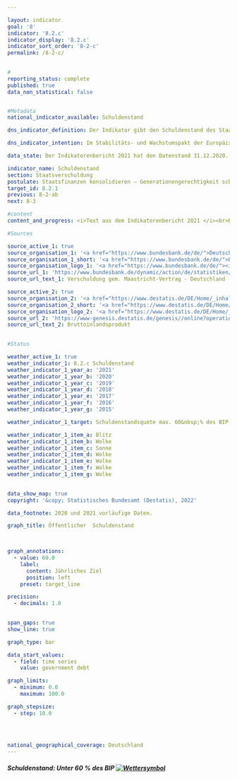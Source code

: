 ```yaml
---

layout: indicator    
goal: '8'    
indicator: '8.2.c'    
indicator_display: '8.2.c'    
indicator_sort_order: '8-2-c'    
permalink: /8-2-c/    
    

#
reporting_status: complete    
published: true    
data_non_statistical: false    


#Metadata    
national_indicator_available: Schuldenstand    

dns_indicator_definition: Der Indikator gibt den Schuldenstand des Staates in der Abgrenzung des Maastricht-Vertrages in Relation zum Bruttoinlandsprodukt (BIP) in jeweiligen Preisen an. Damit dient der Indikator als Maßzahl der Staatsverschuldung.    

dns_indicator_intention: Im Stabilitäts- und Wachstumspakt der Europäischen Union ist der Referenzwert für die maximale Schuldenstandsquote auf 60&nbsp;% des BIP festgelegt. Dies ist auch die für diesen Bericht relevante nationale Zielwertobergrenze des Indikators.    

data_state: Der Indikatorenbericht 2021 hat den Datenstand 31.12.2020. Die Daten auf der DNS-Online Plattform werden regelmäßig aktualisiert, sodass online aktuellere Daten verfügbar sein können als im Indikatorenbericht 2021 veröffentlicht.    

indicator_name: Schuldenstand    
section: Staatsverschuldung    
postulate: Staatsfinanzen konsolidieren – Generationengerechtigkeit schaffen    
target_id: 8.2.1    
previous: 8-2-ab    
next: 8-3    

#content     
content_and_progress: <i>Text aus dem Indikatorenbericht 2021 </i><br>Die Schulden des Staates werden von der Bundesbank gemäß Vorgaben des Maastricht-Vertrages zweimal jährlich basierend auf Berechnungen des Statistischen Bundesamtes ermittelt. Das Bruttoinlandsprodukt (BIP) in jeweiligen Preisen wird im Rahmen der Volkswirtschaftlichen Gesamtrechnungen (VGR) im Statistischen Bundesamt berechnet und als vorläufiger Wert im Januar des Folgejahres veröffentlicht. Im letzten Jahr fand im Rahmen der Generalrevision 2019 der VGR eine grundlegende Überprüfung und Überarbeitung der Berechnungen statt. Im Ergebnis ist das nominale BIP nach der Generalrevision 2019 im Durchschnitt etwas niedriger. Das konjunkturelle Bild ist aber weitgehend unverändert geblieben.<br>Die Schuldenstandsquote wird sowohl von der Situation der öffentlichen Haushalte als auch von der wirtschaftlichen Entwicklung beeinflusst. Der Indikator setzt dabei die Bestandsgröße Schuldenstand ins Verhältnis zur Stromgröße BIP. Bei gleichbleibenden Schulden sinkt gemäß der Formel die Schuldenstandsquote daher umso schneller, je stärker das BIP wächst. Die Schuldenstandsquote fällt also bei einer positiven wirtschaftlichen Entwicklung auch ohne Reduzierung der gesamten absoluten öffentlichen Schulden. Andersrum kann die Schuldenstandsquote auch steigen, wenn sich die absoluten Schulden verringern, das BIP aber im selben Zeitraum einen stärkeren relativen Rückgang aufweist.<br>Weiterhin wird im Indikator die implizite Staatsverschuldung, also die zukünftig zugesicherten, jedoch noch nicht geleisteten Zahlungsverpflichtungen des Staates nicht einbezogen.<br>Die Schuldenstandsquote in Deutschland lag zwischen den Jahren 2003 und 2018 über dem europaweit einheitlich vorgeschriebenen Wert. Nachdem sie aufgrund der Konsolidierung der öffentlichen Haushalte von 67,3&nbsp;% im Jahr 2005 auf 64,0&nbsp;% im Jahr 2007 zurückgegangen war, stieg sie bis zum Jahr 2010 auf einen Höchststand von 82,3&nbsp;% an. Der Anstieg ist im Zusammenhang mit der Finanzmarkt- und Wirtschaftskrise zu sehen. Insgesamt hat sich der Schuldenstand des Staates in diesem Zeitraum von 1 600 Milliarden um 511 Milliarden auf 2 111 Milliarden Euro erhöht.<br>In den letzten acht Jahren nahm die Schuldenstandsquote kontinuierlich ab und lag in 2019 mit 59,6&nbsp;% erstmals seit 2002 wieder unter dem Referenzwert des Maastricht-Vertrags von 60&nbsp;%. Die Deutsche Bundesbank geht jedoch bereits davon aus, dass im laufenden Jahr die Staatsschulden angesichts der COVID-19-Pandemie stark zunehmen und die Schuldenstandsquote wieder deutlich über den Referenzwert steigen wird. Diese Entwicklung findt in der aktuellen Statusberechnung und damit beim ausgewiesenen Wettersymbol noch keine Berücksichtigung. Eine valide Einschätzung wird erst mit der Vorlage der Zahlen für das Jahr 2020 möglich sein.<br>Der Bund verringerte seine Schulden erstmals im Jahr 2015 um 24,3 Milliarden Euro auf 1 372 Milliarden Euro. Im Jahr 2019 lagen die Schulden des Bundes bei 1 299 Milliarden Euro. Die Schulden der Länder sanken seit ihrem Höchststand im Jahr 2012 um 75,1 Milliarden Euro auf 609 Milliarden Euro in 2019. Die Schulden der Gemeinden sind seit 2017 weiter gesunken, auf 165 Milliarden Euro (2019). Die Sozialversicherungen konnten den Schuldenstand seit 2010 um 651 Millionen Euro auf 695 Millionen Euro im Jahr 2019 reduzieren. Im Jahr 2019 entfielen rund 62,6&nbsp;% der gesamten Schulden auf den Bund, rund 29,4&nbsp;% auf die Länder und rund 8,0&nbsp;% auf die Gemeinden.<br>Den Schulden des Staates stehen auf der Aktivseite der Vermögensbilanz Vermögensgüter (Sach- und Geldvermögen) gegenüber. Die größten Vermögenspositionen des Staates sind die Bauten (Straßen, Schulen, öffentliche Gebäude). Nach der Vermögensrechnung des Statistischen Bundesamtes hatten die Sachanlagen im Jahr 2018 einen Vermögenswert (nach Abschreibungen) von 1 418 Milliarden Euro. Das Geldvermögen betrug 1 291 Milliarden Euro (2018). Darunter bilden die Wertpapiere den größten Vermögenswert.    

#Sources    

source_active_1: true
source_organisation_1: '<a href="https://www.bundesbank.de/de/">Deutsche Bundesbank</a>'
source_organisation_1_short: '<a href="https://www.bundesbank.de/de/">Deutsche Bundesbank (BBk)</a>'
source_organisation_logo_1: '<a href="https://www.bundesbank.de/de/"><img src="https://g205sdgs.github.io/sdg-indicators/public/logos/bundesbank.png" alt="Deutsche Bundesbank" title=" Klicken Sie hier um zur Homepage der Organisation Deutsche Bundesbank zu gelangen." style="height:60px; width:148px; border: transparent"/></a>'
source_url_1: 'https://www.bundesbank.de/dynamic/action/de/statistiken/zeitreihen-datenbanken/zeitreihen-datenbank/759778/759778?listId=www_v27_web011_21a'
source_url_text_1: Verschuldung gem. Maastricht-Vertrag - Deutschland - Gesamtstaat

source_active_2: true
source_organisation_2: '<a href="https://www.destatis.de/DE/Home/_inhalt.html">Statistisches Bundesamt</a>'
source_organisation_2_short: '<a href="https://www.destatis.de/DE/Home/_inhalt.html">Statistisches Bundesamt (Destatis)</a>'
source_organisation_logo_2: '<a href="https://www.destatis.de/DE/Home/_inhalt.html"><img src="https://g205sdgs.github.io/sdg-indicators/public/logos/destatis.png" alt="Statistisches Bundesamt" title=" Klicken Sie hier um zur Homepage der Organisation Statistisches Bundesamt zu gelangen." style="height:60px; width:148px; border: transparent"/></a>'
source_url_2: 'https://www-genesis.destatis.de/genesis//online?operation=table&code=81000-0001&bypass=true&levelindex=0&levelid=1660822010108'
source_url_text_2: Bruttoinlandsprodukt
    

#Status    

weather_active_1: true
weather_indicator_1: 8.2.c Schuldenstand
weather_indicator_1_year_a: '2021'
weather_indicator_1_year_b: '2020'
weather_indicator_1_year_c: '2019'
weather_indicator_1_year_d: '2018'
weather_indicator_1_year_e: '2017'
weather_indicator_1_year_f: '2016'
weather_indicator_1_year_g: '2015'

weather_indicator_1_target: Schuldenstandsquote max. 60&nbsp;% des BIP, Beibehaltung bis 2030

weather_indicator_1_item_a: Blitz
weather_indicator_1_item_b: Wolke
weather_indicator_1_item_c: Sonne
weather_indicator_1_item_d: Wolke
weather_indicator_1_item_e: Wolke
weather_indicator_1_item_f: Wolke
weather_indicator_1_item_g: Wolke
    

data_show_map: true    
copyright: '&copy; Statistisches Bundesamt (Destatis), 2022'    

data_footnote: 2020 und 2021 vorläufige Daten.    

graph_title: Öffentlicher  Schuldenstand    

    

graph_annotations:
  - value: 60.0
    label:
      content: Jährliches Ziel
      position: left
    preset: target_line    

precision: 
  - decimals: 1.0
        

span_gaps: true    
show_line: true    

graph_type: bar    

data_start_values: 
  - field: time series
    value: government debt    

graph_limits: 
  - minimum: 0.0
    maximum: 100.0    

graph_stepsize: 
  - step: 10.0
        

        

national_geographical_coverage: Deutschland    
---
```



<div>
  <div class="my-header">
    <h5>Schuldenstand: Unter 60&nbsp;% des BIP
      <a href="http://www.dnsUpgradeEnvironment.github.io/dns-indicators/status"><img src="https://g205sdgs.github.io/sdg-indicators/public/Wettersymbole/Blitz.png" title="Text will follow soon" alt="Wettersymbol"/>
      </a>
    </h5>
  </div>
  <div class="my-header-note">
  </div>
</div>